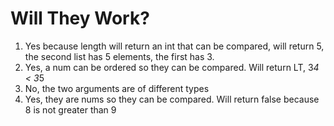 # Will They Work?

1. Yes because length will return an int that can be compared, will return 5, the second list has 5 elements, the first has 3.
2. Yes, a num can be ordered so they can be compared. Will return LT, 3*4 < 3*5
3. No, the two arguments are of different types
4. Yes, they are nums so they can be compared. Will return false because 8 is not greater than 9
